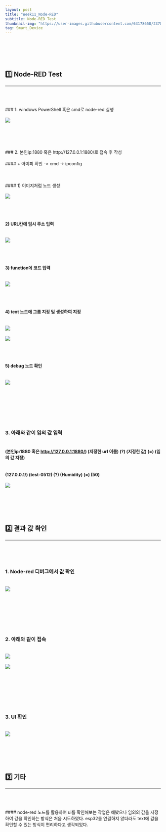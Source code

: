 ```yaml
---
layout: post
title: "Week11_Node-RED"
subtitle: Node-RED Test
thumbnail-img: "https://user-images.githubusercontent.com/63178658/237888174-cf93ec0d-ab6b-419f-b040-a9ff7d98fd54.png"
tag: Smart_Device
---
```


<br><br>
<br><br>

## 1️⃣ Node-RED Test
<hr/>
<br>
<br><br>
### 1. windows PowerShell 혹은 cmd로 node-red 실행<br><br>
<img src = "https://user-images.githubusercontent.com/63178658/237888164-26a6bce9-0437-4014-a736-ca598ce1fe6c.png"/><br><br>
<br><br>
<br><br>
### 2. 본인ip:1880 혹은 http://127.0.0.1:1880/로 접속 후 작성  <br><br>
#### + 아이피 확인 -> cmd -> ipconfig<br><br><br><br>
#### 1) 이미지처럼 노드 생성<br><br>
<img src = "https://user-images.githubusercontent.com/63178658/237888149-f71f4566-db27-4815-863b-bc9d651af350.png"/><br><br><br><br>

#### 2) URL칸에 임시 주소 입력<br><br>
<img src = "https://user-images.githubusercontent.com/63178658/237888165-46e06442-6f60-4690-afb6-1290e44d2c05.png"/><br><br><br><br>

#### 3) function에 코드 입력 <br><br>
<img src = "https://user-images.githubusercontent.com/63178658/237888169-021efd08-e992-4f51-bca2-b070c0d5caf7.png"/><br><br><br><br>

#### 4) text 노드에 그룹 지정 및 생성하여 지정<br><br>
<img src = "https://user-images.githubusercontent.com/63178658/237888178-f38594f4-db24-49b0-97e3-5b017790af87.png"/><br><br>
<img src = "https://user-images.githubusercontent.com/63178658/237888174-cf93ec0d-ab6b-419f-b040-a9ff7d98fd54.png"/><br><br><br><br>

#### 5) debug 노드 확인<br><br>
<img src = "https://user-images.githubusercontent.com/63178658/237888183-3d0ad462-4807-4c0d-b952-24bab0538f3c.png"/><br><br>
<br><br>
<br><br>
<br><br>
### 3. 아래와 같이 임의 값 입력<br><br>
#### (본인ip:1880 혹은 http://127.0.0.1:1880/) (지정한 url 이름) (?) (지정한 값) (=) (임의 값 지정) <br><br>
#### (127.0.0.1/) (test-0512) (?) (Humidity) (=) (50)
<img src = "https://user-images.githubusercontent.com/63178658/237888193-e35341c9-fbf6-4b58-bdb8-36f5fd328481.png"/><br><br>
<br><br>
<br><br>

## 2️⃣ 결과 값 확인
<hr/>
<br>
<br><br>

### 1. Node-red 디버그에서 값 확인   <br><br>
<img src = "https://user-images.githubusercontent.com/63178658/237893242-31deb81d-2819-4c64-8f2a-aead76ac9c29.png"/><br><br>
<br><br>
<br><br>
<br><br>

### 2. 아래와 같이 접속   <br><br>
<img src = "https://user-images.githubusercontent.com/63178658/237888186-bda29ab8-0ec1-4478-acf6-08d2ec01907d.png"/><br><br>
<img src = "https://user-images.githubusercontent.com/63178658/237888188-00fdc8b8-e3ae-4284-97d5-b0a5505707e0.png"/><br><br>
<br><br>
<br><br>
<br><br>

### 3. UI 확인  <br><br>
<img src = "https://user-images.githubusercontent.com/63178658/237888161-8d6e3521-54ca-4ea5-9748-324ead40c402.png"/><br><br>
<br><br>
<br><br>


## 3️⃣ 기타 
<hr/>
<br>
<br><br>
#### node-red 노드를 활용하여 ui를 확인해보는 작업은 해봤으나 임의의 값을 지정하여 값을 확인하는 방식은 처음 시도하였다. esp32를 연결하지 않더라도 text에 값을 확인할 수 있는 방식이 편리하다고 생각되었다.
<br><br><br><br>
